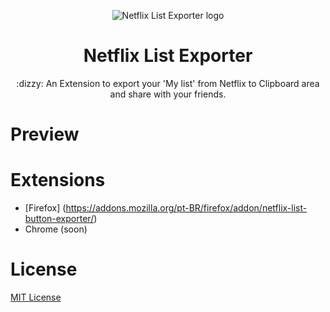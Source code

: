 <p align="center"><img src="https://i.imgur.com/pTgqeTX.png" alt="Netflix List Exporter logo" /></p>
<h1 align="center">Netflix List Exporter</h1>
<p align="center">:dizzy: An Extension to export your 'My list' from Netflix to Clipboard area and share with your friends.</p>

# Preview

# Extensions
- [Firefox] (https://addons.mozilla.org/pt-BR/firefox/addon/netflix-list-button-exporter/)
- Chrome (soon)

# License
[MIT License](https://github.com/daltonmenezes/netflix-list-exporter/blob/master/LICENSE)


